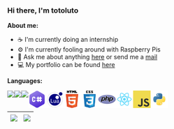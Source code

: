 ### Hi there, I'm totoluto

**About me:** <!-- about me -->

- ☕ I'm currently doing an internship
- ⚙️ I'm currently fooling around with Raspberry Pis
- 💬 Ask me about anything [here](https://github.com/totoluto/totoluto/issues) or send me a [mail](mailto:totoluto.development@protonmail.com)
- 💻 My portfolio can be found [here](https://portfolio-totoluto.vercel.app/)

**Languages:** <!-- Languages -->

<p>
  <img align="left" height="40" src="https://brandslogos.com/wp-content/uploads/images/large/java-logo-1.png">
  <img align="left" height="40" src="https://upload.wikimedia.org/wikipedia/commons/thumb/8/82/Gnu-bash-logo.svg/1200px-Gnu-bash-logo.svg.png">
  <img align="left" height="40" src="https://upload.wikimedia.org/wikipedia/commons/8/87/Sql_data_base_with_logo.png">
  <img align="left" height="40" src="https://raw.githubusercontent.com/github/explore/80688e429a7d4ef2fca1e82350fe8e3517d3494d/topics/csharp/csharp.png">
  <img align="left" height="40" src="https://raw.githubusercontent.com/github/explore/80688e429a7d4ef2fca1e82350fe8e3517d3494d/topics/lua/lua.png">
  <img align="left" height="40" src="https://raw.githubusercontent.com/github/explore/80688e429a7d4ef2fca1e82350fe8e3517d3494d/topics/html/html.png">
  <img align="left" height="40" src="https://raw.githubusercontent.com/github/explore/80688e429a7d4ef2fca1e82350fe8e3517d3494d/topics/css/css.png">
  <img align="left" height="40" src="https://raw.githubusercontent.com/github/explore/80688e429a7d4ef2fca1e82350fe8e3517d3494d/topics/php/php.png">
  <img align="left" height="40" src="https://raw.githubusercontent.com/github/explore/80688e429a7d4ef2fca1e82350fe8e3517d3494d/topics/react/react.png">
  <img align="left" height="40" src="https://raw.githubusercontent.com/github/explore/80688e429a7d4ef2fca1e82350fe8e3517d3494d/topics/javascript/javascript.png">
  <img align="left" height="40" src="https://raw.githubusercontent.com/github/explore/80688e429a7d4ef2fca1e82350fe8e3517d3494d/topics/python/python.png"> 
<p/>

<br/>
<br/>
<!-- Stats -->

 <img align="center" src="https://github-readme-stats-totoluto.vercel.app/api?username=totoluto&show_icons=true&theme=tokyonight&hide=stars" /> | <img align="center" src="https://github-readme-stats-totoluto.vercel.app/api/top-langs/?username=totoluto&layout=compact&theme=tokyonight" /> |
| ------------- | ------------- |

